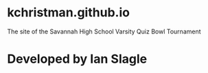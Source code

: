 # kchristman.github.io
The site of the Savannah High School Varsity Quiz Bowl Tournament

# Developed by Ian Slagle

